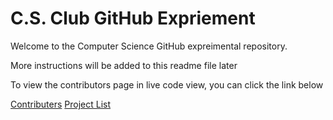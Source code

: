 <h1>C.S. Club GitHub Expriement</h1>
<p>Welcome to the Computer Science GitHub expreimental repository.</p>
<p>More instructions will be added to this readme file later</p>
<p>To view the contributors page in live code view, you can click the link below</p>
<a href="http://htmlpreview.github.io/?https://github.com/NathanBland/experiment/blob/master/contributors.html">Contributers</a>
<a href="http://htmlpreview.github.io/?https://github.com/NathanBland/experiment/blob/master/projects.html">Project List</a>